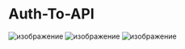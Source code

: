 # Auth-To-API
![изображение](https://github.com/E-Korsakova/Auth-To-API/assets/147482866/f0e964f8-c32c-47ed-9300-f3e36da2e185)
![изображение](https://github.com/E-Korsakova/Auth-To-API/assets/147482866/d40df685-0a00-42c7-8dbf-3d5d2dd9b032)
![изображение](https://github.com/E-Korsakova/Auth-To-API/assets/147482866/44a319c5-9476-400b-97fa-1a75be0fab2a)

